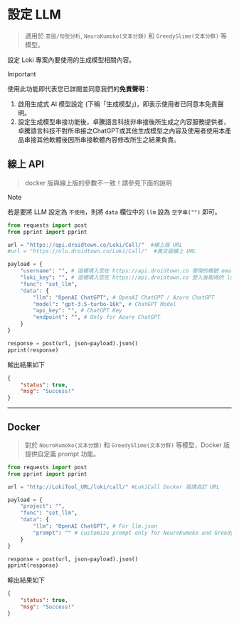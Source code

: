 # 設定 LLM
> 適用於 `意圖/句型分析`, `NeuroKumoko(文本分類)` 和 `GreedySlime(文本分群)` 等模型。

設定 Loki 專案內要使用的生成模型相關內容。

> [!IMPORTANT]
> 
> 使用此功能即代表您已詳閱並同意我們的**免責聲明**：
> 1. 啟用生成式 AI 模型設定 (下稱「生成模型」)，即表示使用者已同意本免責聲明。
> 2. 設定生成模型串接功能後，卓騰語言科技非串接後所生成之內容服務提供者，卓騰語言科技不對所串接之ChatGPT或其他生成模型之內容及使用者使用本產品串接其他軟體後因所串接軟體內容修改所生之結果負責。

## 線上 API

> docker 版與線上版的參數不一致！請參見下面的說明

> [!NOTE]
> 
> 若是要將 LLM 設定為 `不使用`，則將 `data` 欄位中的 `llm` 設為 `空字串("")` 即可。

```python
from requests import post
from pprint import pprint

url = "https://api.droidtown.co/Loki/Call/"  #線上版 URL
#url = "https://nlu.droidtown.co/Loki/Call/"  #英文版線上 URL

payload = {
    "username": "", # 這裡填入您在 https://api.droidtown.co 使用的帳號 email。
    "loki_key": "", # 這裡填入您在 https://api.droidtown.co 登入後取得的 loki_key。
    "func": "set_llm",
    "data": {
        "llm": "OpenAI ChatGPT", # OpenAI ChatGPT / Azure ChatGPT
        "model": "gpt-3.5-turbo-16k", # ChatGPT Model
        "api_key": "", # ChatGPT Key
        "endpoint": "", # Only for Azure ChatGPT
    }
}

response = post(url, json=payload).json()
pprint(response)
```

輸出結果如下

```json
{
    "status": true,
    "msg": "Success!"
}
```

---

## Docker

> 對於 `NeuroKumoko(文本分類)` 和 `GreedySlime(文本分群)` 等模型，Docker 版提供自定義 prompt 功能。

```python
from requests import post
from pprint import pprint

url = "http://LokiTool_URL/loki/call/" #LokiCall Docker 版請自訂 URL

payload = {
    "project": "",
    "func": "set_llm",
    "data": {
        "llm": "OpenAI ChatGPT", # For llm.json
        "prompt": "" # customize prompt only for NeuroKumoko and GreedySlime
    }
}

response = post(url, json=payload).json()
pprint(response)
```

輸出結果如下

```json
{
    "status": true,
    "msg": "Success!"
}
```